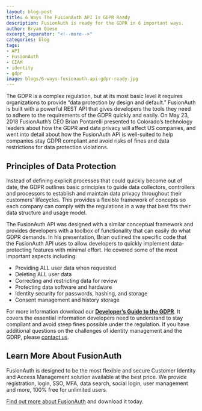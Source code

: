 ```yaml
---
layout: blog-post
title: 6 Ways The FusionAuth API Is GDPR Ready
description: FusionAuth is ready for the GDPR in 6 important ways.
author: Bryan Giese
excerpt_separator: "<!--more-->"
categories: blog
tags:
- API
- FusionAuth
- CIAM
- identity
- gdpr
image: blogs/6-ways-fusionauth-api-gdpr-ready.jpg
---
```


The GDPR is a complex regulation, but at its most basic level it requires organizations to provide “data protection by design and default.” FusionAuth is built with a powerful REST API that gives developers the tools they need to adhere to the requirements of the GDPR quickly and easily. On May 23, 2018 FusionAuth’s CEO Brian Pontarelli presented to Colorado’s technology leaders about how the GDPR and data privacy will affect US companies, and went into detail about how the FusionAuth API is well-suited to help companies stay GDPR compliant and avoid risks of fines and data restrictions for data protection violations.
<!--more-->
## Principles of Data Protection

Instead of defining explicit processes that could quickly become out of date, the GDPR outlines basic principles to guide data collectors, controllers and processors to establish and maintain data privacy throughout their customers' lifecycles. This provides a flexible framework of concepts so each company can comply with the regulations in a way that best fits their data structure and usage model.

The FusionAuth API was designed with a similar conceptual framework and provides developers with a toolbox of functionality that can easily do what GDPR demands. In his presentation, Brian outlined the specific code that the FusionAuth API uses to allow developers to quickly implement data-protecting features with minimal effort. He covered some of the most important aspects including:
- Providing ALL user data when requested
- Deleting ALL user data
- Correcting and restricting data for review
- Protecting data software and hardware
- Identity security for passwords, hashing, and storage
- Consent management and history storage

For more information download our [**Developer’s Guide to the GDPR**](/blog/2018/03/23/white-paper-developers-guide-gdpr.html "Get the Developer's Guide to the GDPR"). It covers the essential information developers need to understand to stay compliant and avoid steep fines possible under the regulation. If you have additional questions on the challenges of identity management and the GDRP, please [contact us](/contact "Contact Us").

## Learn More About FusionAuth

FusionAuth is designed to be the most flexible and secure Customer Identity and Access Management solution available at the best price. We provide registration, login, SSO, MFA, data search, social login, user management and more, 100% free for unlimited users.

[Find out more about FusionAuth](https://fusionauth.io/ "FusionAuth Home") and download it today.

<!--
- FusionAuth
- Resources
- Events
-->
